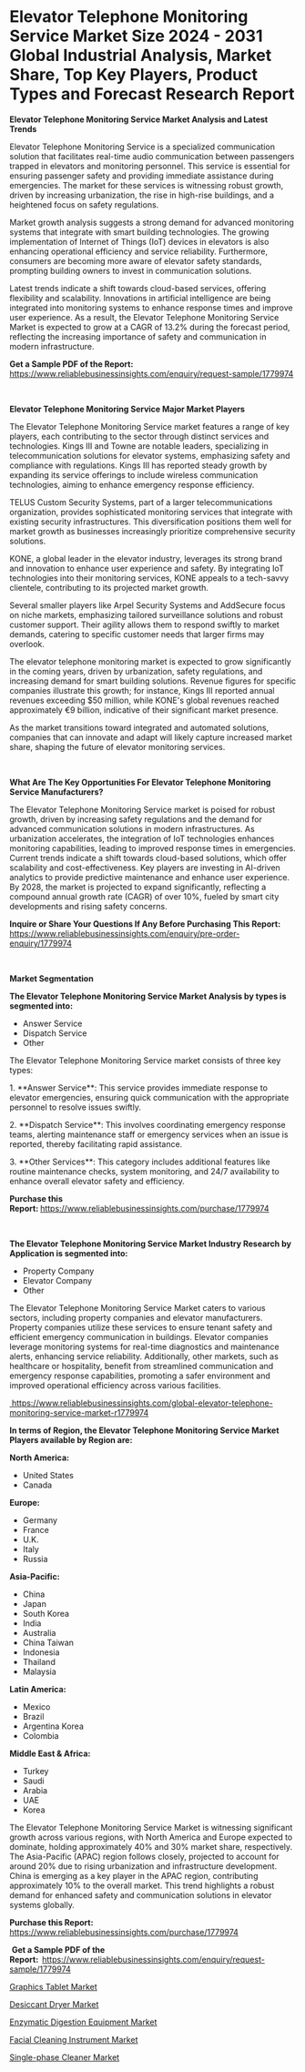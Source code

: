 <p><h1>Elevator Telephone Monitoring Service Market Size 2024 - 2031 Global Industrial Analysis, Market Share, Top Key Players, Product Types and Forecast Research Report</h1></p><p><strong>Elevator Telephone Monitoring Service Market Analysis and Latest Trends</strong></p>
<p><p>Elevator Telephone Monitoring Service is a specialized communication solution that facilitates real-time audio communication between passengers trapped in elevators and monitoring personnel. This service is essential for ensuring passenger safety and providing immediate assistance during emergencies. The market for these services is witnessing robust growth, driven by increasing urbanization, the rise in high-rise buildings, and a heightened focus on safety regulations.</p><p>Market growth analysis suggests a strong demand for advanced monitoring systems that integrate with smart building technologies. The growing implementation of Internet of Things (IoT) devices in elevators is also enhancing operational efficiency and service reliability. Furthermore, consumers are becoming more aware of elevator safety standards, prompting building owners to invest in communication solutions.</p><p>Latest trends indicate a shift towards cloud-based services, offering flexibility and scalability. Innovations in artificial intelligence are being integrated into monitoring systems to enhance response times and improve user experience. As a result, the Elevator Telephone Monitoring Service Market is expected to grow at a CAGR of 13.2% during the forecast period, reflecting the increasing importance of safety and communication in modern infrastructure.</p></p>
<p><strong>Get a Sample PDF of the Report:&nbsp;</strong> <a href="https://www.reliablebusinessinsights.com/enquiry/request-sample/1779974?utm_campaign=1109&utm_medium=2&utm_source=Github&utm_content=ia&utm_term=19122024&utm_id=elevator-telephone-monitoring-service">https://www.reliablebusinessinsights.com/enquiry/request-sample/1779974</a></p>
<p>&nbsp;</p>
<p><strong>Elevator Telephone Monitoring Service Major Market Players</strong></p>
<p><p>The Elevator Telephone Monitoring Service market features a range of key players, each contributing to the sector through distinct services and technologies. Kings III and Towne are notable leaders, specializing in telecommunication solutions for elevator systems, emphasizing safety and compliance with regulations. Kings III has reported steady growth by expanding its service offerings to include wireless communication technologies, aiming to enhance emergency response efficiency.</p><p>TELUS Custom Security Systems, part of a larger telecommunications organization, provides sophisticated monitoring services that integrate with existing security infrastructures. This diversification positions them well for market growth as businesses increasingly prioritize comprehensive security solutions.</p><p>KONE, a global leader in the elevator industry, leverages its strong brand and innovation to enhance user experience and safety. By integrating IoT technologies into their monitoring services, KONE appeals to a tech-savvy clientele, contributing to its projected market growth.</p><p>Several smaller players like Arpel Security Systems and AddSecure focus on niche markets, emphasizing tailored surveillance solutions and robust customer support. Their agility allows them to respond swiftly to market demands, catering to specific customer needs that larger firms may overlook.</p><p>The elevator telephone monitoring market is expected to grow significantly in the coming years, driven by urbanization, safety regulations, and increasing demand for smart building solutions. Revenue figures for specific companies illustrate this growth; for instance, Kings III reported annual revenues exceeding $50 million, while KONE's global revenues reached approximately €9 billion, indicative of their significant market presence.</p><p>As the market transitions toward integrated and automated solutions, companies that can innovate and adapt will likely capture increased market share, shaping the future of elevator monitoring services.</p></p>
<p>&nbsp;</p>
<p><strong>What Are The Key Opportunities For Elevator Telephone Monitoring Service Manufacturers?</strong></p>
<p><p>The Elevator Telephone Monitoring Service market is poised for robust growth, driven by increasing safety regulations and the demand for advanced communication solutions in modern infrastructures. As urbanization accelerates, the integration of IoT technologies enhances monitoring capabilities, leading to improved response times in emergencies. Current trends indicate a shift towards cloud-based solutions, which offer scalability and cost-effectiveness. Key players are investing in AI-driven analytics to provide predictive maintenance and enhance user experience. By 2028, the market is projected to expand significantly, reflecting a compound annual growth rate (CAGR) of over 10%, fueled by smart city developments and rising safety concerns.</p></p>
<p><strong>Inquire or Share Your Questions If Any Before Purchasing This Report:</strong> <a href="https://www.reliablebusinessinsights.com/enquiry/pre-order-enquiry/1779974?utm_campaign=1109&utm_medium=2&utm_source=Github&utm_content=ia&utm_term=19122024&utm_id=elevator-telephone-monitoring-service">https://www.reliablebusinessinsights.com/enquiry/pre-order-enquiry/1779974</a></p>
<p>&nbsp;</p>
<p><strong>Market Segmentation</strong></p>
<p><strong>The Elevator Telephone Monitoring Service Market Analysis by types is segmented into:</strong></p>
<p><ul><li>Answer Service</li><li>Dispatch Service</li><li>Other</li></ul></p>
<p><p>The Elevator Telephone Monitoring Service market consists of three key types: </p><p>1. **Answer Service**: This service provides immediate response to elevator emergencies, ensuring quick communication with the appropriate personnel to resolve issues swiftly.</p><p>2. **Dispatch Service**: This involves coordinating emergency response teams, alerting maintenance staff or emergency services when an issue is reported, thereby facilitating rapid assistance.</p><p>3. **Other Services**: This category includes additional features like routine maintenance checks, system monitoring, and 24/7 availability to enhance overall elevator safety and efficiency.</p></p>
<p><strong>Purchase this Report:&nbsp;</strong><a href="https://www.reliablebusinessinsights.com/purchase/1779974?utm_campaign=1109&utm_medium=2&utm_source=Github&utm_content=ia&utm_term=19122024&utm_id=elevator-telephone-monitoring-service">https://www.reliablebusinessinsights.com/purchase/1779974</a></p>
<p>&nbsp;</p>
<p><strong>The Elevator Telephone Monitoring Service Market Industry Research by Application is segmented into:</strong></p>
<p><ul><li>Property Company</li><li>Elevator Company</li><li>Other</li></ul></p>
<p><p>The Elevator Telephone Monitoring Service Market caters to various sectors, including property companies and elevator manufacturers. Property companies utilize these services to ensure tenant safety and efficient emergency communication in buildings. Elevator companies leverage monitoring systems for real-time diagnostics and maintenance alerts, enhancing service reliability. Additionally, other markets, such as healthcare or hospitality, benefit from streamlined communication and emergency response capabilities, promoting a safer environment and improved operational efficiency across various facilities.</p></p>
<p><a href="https://www.reliablebusinessinsights.com/global-elevator-telephone-monitoring-service-market-r1779974?utm_campaign=1109&utm_medium=2&utm_source=Github&utm_content=ia&utm_term=19122024&utm_id=elevator-telephone-monitoring-service">&nbsp;https://www.reliablebusinessinsights.com/global-elevator-telephone-monitoring-service-market-r1779974</a></p>
<p><strong>In terms of Region, the Elevator Telephone Monitoring Service Market Players available by Region are:</strong></p>
<p>
    <p> <strong> North America: </strong>
        <ul>
            <li>United States</li>
            <li>Canada</li>
        </ul>
        </p> 
    <p> <strong> Europe: </strong>
        <ul>
            <li>Germany</li>
            <li>France</li>
            <li>U.K.</li>
            <li>Italy</li>
            <li>Russia</li>
        </ul>
        </p> 
    <p> <strong> Asia-Pacific: </strong>
        <ul>
            <li>China</li>
            <li>Japan</li>
            <li>South Korea</li>
            <li>India</li>
            <li>Australia</li>
            <li>China Taiwan</li>
            <li>Indonesia</li>
            <li>Thailand</li>
            <li>Malaysia</li>
        </ul>
        </p> 
    <p> <strong> Latin America: </strong>
        <ul>
            <li>Mexico</li>
            <li>Brazil</li>
            <li>Argentina Korea</li>
            <li>Colombia</li>
        </ul>
        </p> 
    <p> <strong> Middle East & Africa: </strong>
        <ul>
            <li>Turkey</li>
            <li>Saudi</li>
            <li>Arabia</li>
            <li>UAE</li>
            <li>Korea</li>
        </ul>
    </p>
    </p>
<p><p>The Elevator Telephone Monitoring Service Market is witnessing significant growth across various regions, with North America and Europe expected to dominate, holding approximately 40% and 30% market share, respectively. The Asia-Pacific (APAC) region follows closely, projected to account for around 20% due to rising urbanization and infrastructure development. China is emerging as a key player in the APAC region, contributing approximately 10% to the overall market. This trend highlights a robust demand for enhanced safety and communication solutions in elevator systems globally.</p></p>
<p><strong>Purchase this Report: </strong><a href="https://www.reliablebusinessinsights.com/purchase/1779974?utm_campaign=1109&utm_medium=2&utm_source=Github&utm_content=ia&utm_term=19122024&utm_id=elevator-telephone-monitoring-service">https://www.reliablebusinessinsights.com/purchase/1779974</a></p>
<p>&nbsp;<strong>Get a Sample PDF of the Report:&nbsp;&nbsp;</strong><a href="https://www.reliablebusinessinsights.com/enquiry/request-sample/1779974?utm_campaign=1109&utm_medium=2&utm_source=Github&utm_content=ia&utm_term=19122024&utm_id=elevator-telephone-monitoring-service">https://www.reliablebusinessinsights.com/enquiry/request-sample/1779974</a></p>
<p><strong></strong></p>
<p><p><a href="https://www.linkedin.com/pulse/thorough-analysis-graphics-tablet-market-size-projected-14-i3xvf?utm_campaign=1109&utm_medium=2&utm_source=Github&utm_content=ia&utm_term=19122024&utm_id=elevator-telephone-monitoring-service">Graphics Tablet Market</a></p><p><a href="https://www.linkedin.com/pulse/outlook-desiccant-dryer-market-2024-2031-competitive-insights-prfkf?utm_campaign=1109&utm_medium=2&utm_source=Github&utm_content=ia&utm_term=19122024&utm_id=elevator-telephone-monitoring-service">Desiccant Dryer Market</a></p><p><a href="https://github.com/NargisHussain432/Market-Research-Report-List-1/blob/main/enzymatic-digestion-equipment-market.md?utm_campaign=1109&utm_medium=2&utm_source=Github&utm_content=ia&utm_term=19122024&utm_id=elevator-telephone-monitoring-service">Enzymatic Digestion Equipment Market</a></p><p><a href="https://www.linkedin.com/pulse/facial-cleaning-instrument-research-report-industry-development-aujof?utm_campaign=1109&utm_medium=2&utm_source=Github&utm_content=ia&utm_term=19122024&utm_id=elevator-telephone-monitoring-service">Facial Cleaning Instrument Market</a></p><p><a href="https://github.com/FahadAhmed223/Market-Research-Report-List-1/blob/main/single-phase-cleaner-market.md?utm_campaign=1109&utm_medium=2&utm_source=Github&utm_content=ia&utm_term=19122024&utm_id=elevator-telephone-monitoring-service">Single-phase Cleaner Market</a></p></p>